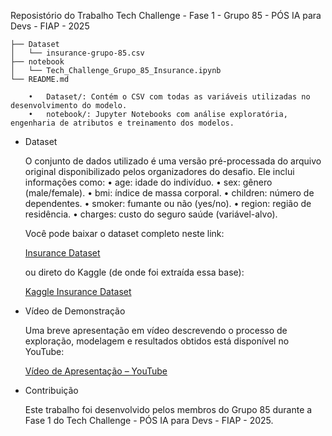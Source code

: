 Reposistório do Trabalho Tech Challenge - Fase 1 - Grupo 85 - PÓS IA para Devs - FIAP - 2025


```
├── Dataset
│   └── insurance-grupo-85.csv
├── notebook
│   └── Tech_Challenge_Grupo_85_Insurance.ipynb
└── README.md

    •	Dataset/: Contém o CSV com todas as variáveis utilizadas no desenvolvimento do modelo.
    •	notebook/: Jupyter Notebooks com análise exploratória, engenharia de atributos e treinamento dos modelos.

```

* Dataset

    O conjunto de dados utilizado é uma versão pré-processada do arquivo original disponibilizado pelos organizadores do desafio. Ele inclui informações como:
    • age: idade do indivíduo.
    • sex: gênero (male/female).
    • bmi: índice de massa corporal.
    • children: número de dependentes.
    • smoker: fumante ou não (yes/no).
    • region: região de residência.
    • charges: custo do seguro saúde (variável-alvo).

    Você pode baixar o dataset completo neste link:
    
    [Insurance Dataset](https://github.com/FIAP-5IADT-GRUPO85/tech_challenge_fase_01/blob/main/Dataset/insurance-grupo-85.csv)
    
    
    ou direto do Kaggle (de onde foi extraída essa base):
    
    [Kaggle Insurance Dataset](https://www.kaggle.com/datasets/thedevastator/prediction-of-insurance-charges-using-age-gender)



* Vídeo de Demonstração

    Uma breve apresentação em vídeo descrevendo o processo de exploração, modelagem e resultados obtidos está disponível no YouTube:
    
    [Vídeo de Apresentação – YouTube](https://www.youtube.com/watch?v=8VXqU_fScYc)


* Contribuição

    Este trabalho foi desenvolvido pelos membros do Grupo 85 durante a Fase 1 do Tech Challenge - PÓS IA para Devs - FIAP - 2025.

